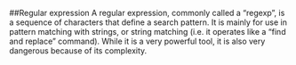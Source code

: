 ##Regular expression
A regular expression, commonly called a “regexp”, is a sequence of characters
that define a search pattern.  It is mainly for use in pattern matching with
strings, or string matching (i.e. it operates like a “find and replace” command).
While it is a very powerful tool, it is also very dangerous because of its
complexity.